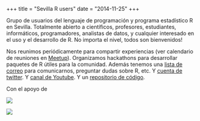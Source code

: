 +++
title = "Sevilla R users"
date = "2014-11-25"
+++

Grupo de usuarios del lenguaje de programación y programa estadístico R en Sevilla. Totalmente abierto a científicos, profesores, estudiantes, informáticos, programadores, analistas de datos, y cualquier interesado en el uso y el desarrollo de R. No importa el nivel, todos son bienvenidos!

Nos reunimos periódicamente para compartir experiencias (ver calendario de reuniones en [Meetup](https://www.meetup.com/es-ES/Sevilla-R-users/)). Organizamos hackathons para desarrollar paquetes de R útiles para la comunidad. Además tenemos una [lista de correo](https://groups.google.com/forum/#!forum/sevillarusers) para comunicarnos, preguntar dudas sobre R, etc. Y [cuenta de twitter](https://twitter.com/_SevillaR). Y [canal de Youtube](https://www.youtube.com/channel/UC4_SN0le5WFMu_LFaIufLbA). Y un [repositorio de código](https://github.com/SevillaR).


Con el apoyo de

![](/img/logoRConsortium.png)

![](/img/logoDSC.png)



